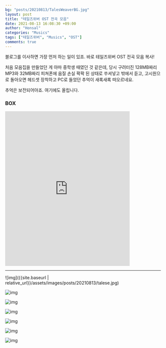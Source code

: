 ```yaml
---
bg: "posts/20210813/TalesWeaverBG.jpg"
layout: post
title: "테일즈위버 OST 전곡 모음"
date: 2021-08-13 16:08:30 +09:00
author: "Honsal"
categories: "Musics"
tags: ["테일즈위버", "Musics", "OST"]
comments: true
---
```


블로그를 이사하면 가장 먼저 하는 일이 있죠. 바로 테일즈위버 OST 전곡 모음 복사!

처음 모음집을 만들었던 게 아마 중학생 때였던 것 같은데, 당시 구려터진 128MB짜리 MP3와 32MB짜리 피쳐폰에 음질 손실 팍팍 된 상태로 쑤셔넣고 밖에서 듣고, 고시원으로 돌아오면 헤드셋 장착하고 PC로 들었던 추억이 새록새록 떠오르네요.

추억은 보전되어야죠. 여기에도 올립니다.

### BOX

<iframe allowfullscreen="" frameborder="0" msallowfullscreen="" src="https://app.box.com/embed_widget/s/bvvjmxzyx9utmtqeo0ab8cfsth3tpwuq?view=list&amp;sort=name&amp;direction=ASC&amp;theme=blue" webkitallowfullscreen="" style="min-width: 403px; min-height: 500px; margin: 0 auto;"></iframe>

---

![img]({{site.baseurl | relative_url}}/assets/images/posts/20210813/talese.jpg)

![img](http://www.betanews.net/imagedb/thumb/2013/0829/5348ae1a.jpg)

![img](http://i.imgur.com/nyC3iQs.png)

![img](http://i.imgur.com/y5tZ1rv.png)

![img](http://i.imgur.com/qm6ik3s.png)

![img](http://i.imgur.com/t0VGCPG.png)

![img](http://i.imgur.com/M8U1lAr.png)
